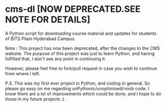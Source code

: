# cms-dl [NOW DEPRECATED.SEE NOTE FOR DETAILS]
A Python script for downloading course material and updates for students of BITS Pilani Hyderabad Campus.

Note :
This project has now been deprecated, after the changes to the CMS website. The purpose of this project was just to learn Python, and having fulfilled that, I don't see any point in continuing it. 

However, please feel free to fork/pull request in case you wish to continue from where I left.

P.S. This was my first ever project in Python, and coding in general. So please go easy on me regarding unPythonic/unoptimised/noob code. I know there are a lot of improvements which could be done, and I hope to do those in my future projects :) .
